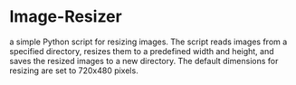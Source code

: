 # Image-Resizer
a simple Python script for resizing images. The script reads images from a specified directory, resizes them to a predefined width and height, and saves the resized images to a new directory. The default dimensions for resizing are set to 720x480 pixels.
